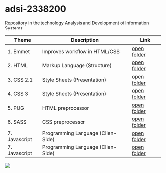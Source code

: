 # adsi-2338200
 Repository in the technology Analysis and Development of Information Systems

| Theme | Description | Link
| --- | --- | --- |
| 1. Emmet      | Improves workflow in HTML/CSS     | [open folder](01-emmet/)      |
| 2. HTML       | Markup Language (Structure)       | [open folder](02-html/)       |
| 3. CSS 2.1    | Style Sheets (Presentation)       | [open folder](03-CSS/)        |
| 4. CSS 3      | Style Sheets (Presentation)       | [open folder](04-css3/)       |
| 5. PUG        | HTML preprocessor                 | [open folder](05-PUG/)        |
| 6. SASS       | CSS preprocessor                  | [open folder](06-SASS/)        |
| 7. Javascript | Programming Language (Clien-Side) | [open folder](07-javascript/) |
| 7. Javascript | Programming Language (Clien-Side) | [open folder](07-javascript/) |
![](https://occ-0-1722-1723.1.nflxso.net/dnm/api/v6/E8vDc_W8CLv7-yMQu8KMEC7Rrr8/AAAABeq9Fg04r6qPCr1dq7VKOglPPuluLbGBoyy60tgKnh9KsXWh5Y2VaY7jDWhrl4QQV1NhshZxCtLJrM_3V_WJc5J0p-eW.jpg?r=776)
